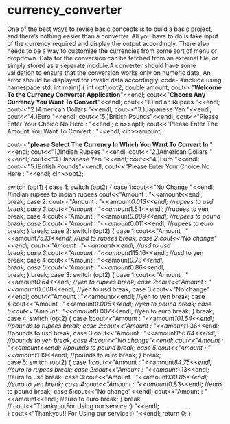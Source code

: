 # currency_converter
One of the best ways to revise basic concepts is to build a basic project, and there’s nothing easier than a converter. All you have to do is take input of the currency required and display the output accordingly. There also needs to be a way to customize the currencies from some sort of menu or dropdown. Data for the conversion can be fetched from an external file, or simply stored as a separate module.A converter should have some validation to ensure that the conversion works only on numeric data. An error should be displayed for invalid data accordingly.
code-
#include<iostream>
using namespace std;
int main() {
int opt1,opt2;
double amount;
cout<<"****Welcome To the Currency Converter Application****"<<endl;
cout<<"****Choose Any Currency You Want To Convert****"<<endl;
cout<<"1.)Indian Rupees "<<endl;
cout<<"2.)American Dollars "<<endl;
cout<<"3.)Japanese Yen "<<endl;
cout<<"4.)Euro "<<endl;
cout<<"5.)British Pounds"<<endl;
cout<<"Please Enter Your Choice No Here : "<<endl;
cin>>opt1;
cout<<"Please Enter The Amount You Want To Convert : "<<endl;
cin>>amount;


cout<<"****please Select The Currency In Which You Want To Convert In**** "<<endl;
cout<<"1.)Indian Rupees "<<endl;
cout<<"2.)American Dollars "<<endl;
cout<<"3.)Japanese Yen "<<endl;
cout<<"4.)Euro "<<endl;
cout<<"5.)British Pounds"<<endl;
cout<<"Please Enter Your Choice No Here : "<<endl;
cin>>opt2;

switch (opt1)
{
case 1:
    switch (opt2)
    {
    case 1:cout<<"No Change "<<endl;   //indian rupees to indian rupees
           cout<<"Amount : "<<amount<<endl;  
           break;
    case 2: cout<<"Amount : "<<amount*0.013<<endl;           //rupees to usd
           break;
    case 3:cout<<"Amount : "<<amount*1.54<<endl;                //rupees to yen
           break;
    case 4:cout<<"Amount : "<<amount*0.009<<endl;                //rupees to pound
           break;
    case 5:cout<<"Amount : "<<amount*0.011<<endl;                //rupees to euro
           break;
    }
    break;
case 2:
    switch (opt2)
    {
    case 1:cout<<"Amount : "<<amount*75.13<<endl; //usd to rupees
           break;
    case 2:cout<<"No change"<<endl;
           cout<<"Amount : "<<amount<<endl;           //usd to usd          
           break;
    case 3:cout<<"Amount : "<<amount*115.16<<endl;                //usd to yen                
           break;
    case 4:cout<<"Amount : "<<amount*0.73<<endl;               
           break;
    case 5:cout<<"Amount : "<<amount*0.86<<endl;                
           break;
    }
    break;
case 3:
    switch (opt2)
    {
    case 1:cout<<"Amount : "<<amount*0.64<<endl;    //yen to rupees
           break;
    case 2:cout<<"Amount : "<<amount*0.008<<endl;   //yen to usd
           break;
    case 3:cout<<"No change"<<endl;
           cout<<"Amount : "<<amount<<endl;                //yen to yen
           break;
    case 4:cout<<"Amount : "<<amount*0.006<<endl;                //yen to pound
           break;
    case 5:cout<<"Amount : "<<amount*0.007<<endl;            //yen to euro
           break;
    }
    break;
case 4:
    switch (opt2)
    {
    case 1:cout<<"Amount : "<<amount*101.54<<endl;   //pounds to rupees
           break;
    case 2:cout<<"Amount : "<<amount*1.36<<endl;     //pounds to usd
           break;
    case 3:cout<<"Amount : "<<amount*156.64<<endl;    //pounds to yen
           break;
    case 4:cout<<"No change"<<endl;
           cout<<"Amount : "<<amount<<endl;                //pounds to pound
           break;
    case 5:cout<<"Amount : "<<amount*1.19<<endl;                //pounds to euro
           break;
    }
    break;  
case 5:
    switch (opt2)
    {
    case 1:cout<<"Amount : "<<amount*84.75<<endl;  //euro to rupees
           break;
    case 2:cout<<"Amount : "<<amount*1.13<<endl;           //euro to usd
           break;
    case 3:cout<<"Amount : "<<amount*130.85<<endl;                //euro to yen
           break;
    case 4:cout<<"Amount : "<<amount*0.83<<endl;                //euro to pound
           break;
    case 5:cout<<"No change"<<endl;
           cout<<"Amount : "<<amount<<endl;                //euro to euro
           break;
    }
    break;  
//     cout<<"Thankyou,For Using our service :) "<<endl;   
}
cout<<"Thankyou!! For Using our service :) "<<endl;
return 0;
}
  

